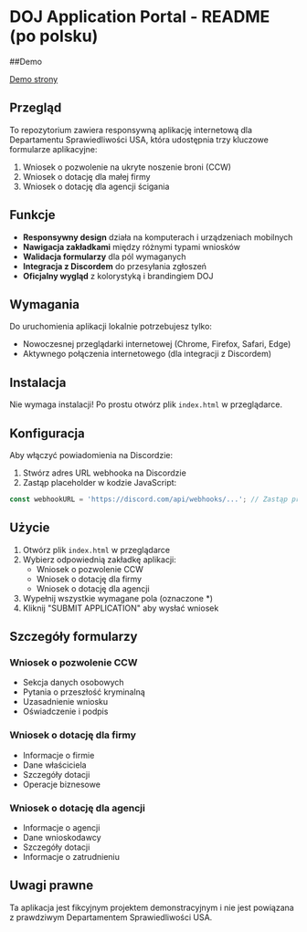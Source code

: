 # DOJ Application Portal - README (po polsku)

##Demo

[Demo strony](https://sites.google.com/view/ldepartment-of-justice?usp=sharing)


## Przegląd
To repozytorium zawiera responsywną aplikację internetową dla Departamentu Sprawiedliwości USA, która udostępnia trzy kluczowe formularze aplikacyjne:
1. Wniosek o pozwolenie na ukryte noszenie broni (CCW)
2. Wniosek o dotację dla małej firmy
3. Wniosek o dotację dla agencji ścigania

## Funkcje
- **Responsywny design** działa na komputerach i urządzeniach mobilnych
- **Nawigacja zakładkami** między różnymi typami wniosków
- **Walidacja formularzy** dla pól wymaganych
- **Integracja z Discordem** do przesyłania zgłoszeń
- **Oficjalny wygląd** z kolorystyką i brandingiem DOJ

## Wymagania
Do uruchomienia aplikacji lokalnie potrzebujesz tylko:
- Nowoczesnej przeglądarki internetowej (Chrome, Firefox, Safari, Edge)
- Aktywnego połączenia internetowego (dla integracji z Discordem)

## Instalacja
Nie wymaga instalacji! Po prostu otwórz plik `index.html` w przeglądarce.

## Konfiguracja
Aby włączyć powiadomienia na Discordzie:
1. Stwórz adres URL webhooka na Discordzie
2. Zastąp placeholder w kodzie JavaScript:
```javascript
const webhookURL = 'https://discord.com/api/webhooks/...'; // Zastąp prawdziwym adresem webhooka Discord
```

## Użycie
1. Otwórz plik `index.html` w przeglądarce
2. Wybierz odpowiednią zakładkę aplikacji:
   - Wniosek o pozwolenie CCW
   - Wniosek o dotację dla firmy
   - Wniosek o dotację dla agencji
3. Wypełnij wszystkie wymagane pola (oznaczone *)
4. Kliknij "SUBMIT APPLICATION" aby wysłać wniosek

## Szczegóły formularzy

### Wniosek o pozwolenie CCW
- Sekcja danych osobowych
- Pytania o przeszłość kryminalną
- Uzasadnienie wniosku
- Oświadczenie i podpis

### Wniosek o dotację dla firmy
- Informacje o firmie
- Dane właściciela
- Szczegóły dotacji
- Operacje biznesowe

### Wniosek o dotację dla agencji
- Informacje o agencji
- Dane wnioskodawcy
- Szczegóły dotacji
- Informacje o zatrudnieniu

## Uwagi prawne
Ta aplikacja jest fikcyjnym projektem demonstracyjnym i nie jest powiązana z prawdziwym Departamentem Sprawiedliwości USA.
